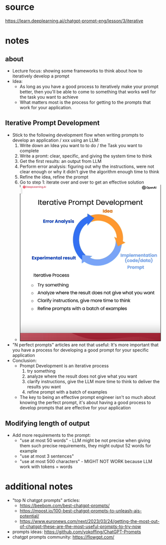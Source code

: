 # source
https://learn.deeplearning.ai/chatgpt-prompt-eng/lesson/3/iterative

# notes

## about
- Lecture focus: showing some frameworks to think about how to iteratively develop a prompt
- Idea:
    - As long as you have a good process to iteratively make your prompt better, then you'll be able to come to something that works well for the task you want to achieve
    - What matters most is the process for getting to the prompts that work for your application.

## Iterative Prompt Development
- Stick to the following development flow when writing prompts to develop an application / xxx using an LLM:
    1. Write down an Idea you want to to do / the Task you want to complete
    2. Write a promt: clear, specific, and giving the system time to think
    3. Get the first results: an output from LLM
    3. Perform error analysis: figuring out why the instructions, were not clear enough or why it didn't give the algorithm enough time to think
    4. Refine the idea, refine the prompt
    5. Go to step 1: iterate over and over to get an effective solution
    - ![iterative_prompt_development.png](iterative_prompt_development.png "iterative_prompt_development.png")
- "N perfect prompts" articles are not that useful: It's more important that you have a process for developing a good prompt for your specific application
- Conclusion:
    - Prompt Development is an iterative process
        1. try something
        2. analyze where the result does not give what you want
        3. clarify instructions, give the LLM more time to think to deliver the results you want
        4. refine prompt with a batch of examples
    - The key to being an effective prompt engineer isn't so much about knowing the perfect prompt, it's about having a good process to develop prompts that are effective for your application

## Modifying length of output
- Add more requirements to the prompt:
    - "use at most 50 words" - LLM might be not precise when giving them such precise requirements, they might output 52 words for example
    - "use at most 3 sentences"
    - "use at most 500 characters" - MIGHT NOT WORK because LLM work with tokens = words

# additional notes
- "top N chatgpt prompts" articles:
    - https://beebom.com/best-chatgpt-prompts/
    - https://mpost.io/100-best-chatgpt-prompts-to-unleash-ais-potential/
    - https://www.euronews.com/next/2023/03/24/getting-the-most-out-of-chatgpt-these-are-the-most-useful-prompts-to-try-now
- prompts ideas: https://github.com/yokoffing/ChatGPT-Prompts
- chatgpt prompts community: https://flowgpt.com/
